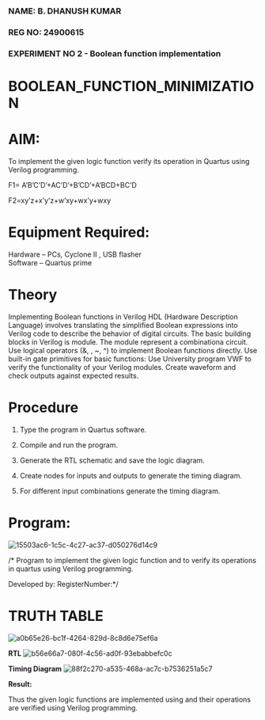 ### NAME: B. DHANUSH KUMAR
### REG NO: 24900615
### EXPERIMENT NO 2 - Boolean function implementation
# BOOLEAN_FUNCTION_MINIMIZATION

# AIM:

To implement the given logic function verify its operation in Quartus using Verilog programming.

F1= A’B’C’D’+AC’D’+B’CD’+A’BCD+BC’D 

F2=xy’z+x’y’z+w’xy+wx’y+wxy

# Equipment Required:

Hardware – PCs, Cyclone II , USB flasher </br>
Software – Quartus prime

# Theory

Implementing Boolean functions in Verilog HDL (Hardware Description Language) involves translating the simplified Boolean expressions into Verilog code to describe the behavior of digital circuits. The basic building blocks in Verilog is module. The module represent a combinationa circuit. Use logical operators (&, \, ~, ^) to implement Boolean functions directly. Use built-in gate primitives for basic functions: Use University program VWF to verify the functionality of your Verilog modules. Create waveform and check outputs against expected results.

# Procedure

1.	Type the program in Quartus software.

2.	Compile and run the program.

3.	Generate the RTL schematic and save the logic diagram.

4.	Create nodes for inputs and outputs to generate the timing diagram.

5.	For different input combinations generate the timing diagram.


# Program:
![15503ac6-1c5c-4c27-ac37-d050276d14c9](https://github.com/user-attachments/assets/176b4be3-45e6-41f5-ac2b-ed16231ee86c)


/* Program to implement the given logic function and to verify its operations in quartus using Verilog programming. 

Developed by: RegisterNumber:*/


# TRUTH TABLE
![a0b65e26-bc1f-4264-829d-8c8d6e75ef6a](https://github.com/user-attachments/assets/a4068887-cd6a-4683-b3d1-ac40a7e8bcee)

**RTL**
![b56e66a7-080f-4c56-ad0f-93ebabbefc0c](https://github.com/user-attachments/assets/cfd309b1-529d-456d-9ae8-e5cd12624559)

**Timing Diagram**
![88f2c270-a535-468a-ac7c-b7536251a5c7](https://github.com/user-attachments/assets/be4290d8-761f-4283-9acd-77c14c76fc2d)

**Result:**

Thus the given logic functions are implemented using and their operations are verified using Verilog programming.

